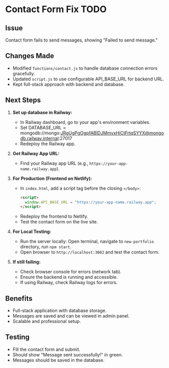 # Contact Form Fix TODO

## Issue

Contact form fails to send messages, showing "Failed to send message."

## Changes Made

- Modified `functions/contact.js` to handle database connection errors gracefully.
- Updated `script.js` to use configurable API_BASE_URL for backend URL.
- Kept full-stack approach with backend and database.

## Next Steps

1. **Set up database in Railway:**

   - In Railway dashboard, go to your app's environment variables.
   - Set DATABASE_URL = mongodb://mongo:JRgUgPgOgpfABlDJMmvxHiCtFrtqSYYX@mongodb.railway.internal:27017
   - Redeploy the Railway app.

2. **Get Railway App URL:**

   - Find your Railway app URL (e.g., `https://your-app-name.railway.app`).

3. **For Production (Frontend on Netlify):**

   - In `index.html`, add a script tag before the closing `</body>`:
     ```html
     <script>
       window.API_BASE_URL = "https://your-app-name.railway.app";
     </script>
     ```
   - Redeploy the frontend to Netlify.
   - Test the contact form on the live site.

4. **For Local Testing:**

   - Run the server locally: Open terminal, navigate to `new-portfolio` directory, run `npm start`.
   - Open browser to `http://localhost:3002` and test the contact form.

5. **If still failing:**
   - Check browser console for errors (network tab).
   - Ensure the backend is running and accessible.
   - If using Railway, check Railway logs for errors.

## Benefits

- Full-stack application with database storage.
- Messages are saved and can be viewed in admin panel.
- Scalable and professional setup.

## Testing

- Fill the contact form and submit.
- Should show "Message sent successfully!" in green.
- Messages should be saved in the database.
